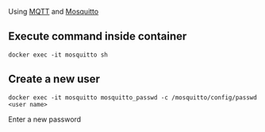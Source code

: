
Using [MQTT](http://en.wikipedia.org/wiki/Mqtt) and [Mosquitto](http://mosquitto.org/)

## Execute command inside container

    docker exec -it mosquitto sh

## Create a new user

    docker exec -it mosquitto mosquitto_passwd -c /mosquitto/config/passwd <user name>

Еnter a new password


